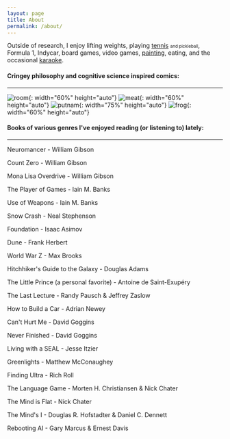 ```yaml
---
layout: page
title: About
permalink: /about/
---
```


Outside of research, I enjoy lifting weights, playing [tennis](/about/jeonggu) <font size="1">and pickleball</font>, Formula 1, Indycar, board games, video games, [painting](/about/misul), eating, and the occasional [karaoke](/about/nolaebang).


#### Cringey philosophy and cognitive science inspired comics:
---
![room](../assets/images/room.png){: width="60%" height="auto"}
![meat](../assets/images/meat.png){: width="60%" height="auto"}
![putnam](../assets/images/putnam.png){: width="75%" height="auto"}
![frog](../assets/images/frog.png){: width="60%" height="auto"}


#### Books of various genres I've enjoyed reading (or listening to) lately:
---

Neuromancer - William Gibson

Count Zero - William Gibson

Mona Lisa Overdrive - William Gibson

The Player of Games - Iain M. Banks

Use of Weapons - Iain M. Banks

Snow Crash - Neal Stephenson

Foundation - Isaac Asimov

Dune - Frank Herbert

World War Z - Max Brooks

Hitchhiker's Guide to the Galaxy - Douglas Adams

The Little Prince (a personal favorite) - Antoine de Saint-Exupéry

The Last Lecture - Randy Pausch & Jeffrey Zaslow

How to Build a Car - Adrian Newey

Can't Hurt Me - David Goggins

Never Finished - David Goggins

Living with a SEAL - Jesse Itzier

Greenlights - Matthew McConaughey

Finding Ultra - Rich Roll

The Language Game - Morten H. Christiansen & Nick Chater

The Mind is Flat - Nick Chater

The Mind's I - Douglas R. Hofstadter & Daniel C. Dennett

Rebooting AI - Gary Marcus & Ernest Davis